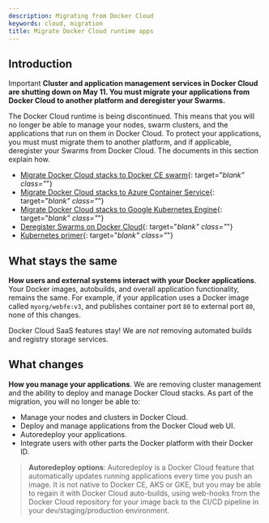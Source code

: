 ```yaml
---
description: Migrating from Docker Cloud
keywords: cloud, migration
title: Migrate Docker Cloud runtime apps
---
```


## Introduction

<span class="badge badge-warning">Important</span>  **Cluster and application management services in Docker Cloud are shutting down on May 11. You must migrate your applications from Docker Cloud to another platform and deregister your Swarms.**

The Docker Cloud runtime is being discontinued. This means that you will no longer be able to manage your nodes, swarm clusters, and the applications that run on them in Docker Cloud. To protect your applications, you must must migrate them to another platform, and if applicable, deregister your Swarms from Docker Cloud. The documents in this section explain how.

- [Migrate Docker Cloud stacks to Docker CE swarm](cloud-to-swarm){: target="_blank" class="_"}
- [Migrate Docker Cloud stacks to Azure Container Service](cloud-to-kube-aks){: target="_blank" class="_"}
- [Migrate Docker Cloud stacks to Google Kubernetes Engine](cloud-to-kube-gke){: target="_blank" class="_"}
- [Deregister Swarms on Docker Cloud](deregister-swarms){: target="_blank" class="_"}
- [Kubernetes primer](kube-primer){: target="_blank" class="_"}

## What stays the same

**How users and external systems interact with your Docker applications**. Your Docker images, autobuilds, and overall application functionality, remains the same. For example, if your application uses a Docker image called `myorg/webfe:v3`, and publishes container port `80` to external port `80`, none of this changes.

Docker Cloud SaaS features stay! We are _not_ removing automated builds and registry storage services.

## What changes

**How you manage your applications**. We are removing cluster management and the ability to deploy and manage Docker Cloud stacks. As part of the migration, you will no longer be able to:

- Manage your nodes and clusters in Docker Cloud.
- Deploy and manage applications from the Docker Cloud web UI.
- Autoredeploy your applications.
- Integrate users with other parts the Docker platform with their Docker ID.

> **Autoredeploy options**: Autoredeploy is a Docker Cloud feature that automatically updates running applications every time you push an image. It is not native to Docker CE, AKS or GKE, but you may be able to regain it with Docker Cloud auto-builds, using web-hooks from the Docker Cloud repository for your image back to the CI/CD pipeline in your dev/staging/production environment.

